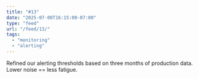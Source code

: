 ```yaml
---
title: "#13"
date: "2025-07-08T16:15:00-07:00"
type: "feed"
url: "/feed/13/"
tags:
  - "monitoring"
  - "alerting"
---
```


Refined our alerting thresholds based on three months of production data. Lower noise == less fatigue.
